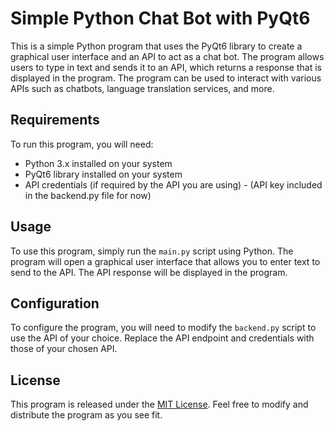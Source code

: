 # Simple Python Chat Bot with PyQt6

This is a simple Python program that uses the PyQt6 library to create a graphical user interface and an API to act as a chat bot. The program allows users to type in text and sends it to an API, which returns a response that is displayed in the program. The program can be used to interact with various APIs such as chatbots, language translation services, and more.

## Requirements

To run this program, you will need:

- Python 3.x installed on your system
- PyQt6 library installed on your system
- API credentials (if required by the API you are using) - (API key included in the backend.py file for now)

## Usage

To use this program, simply run the `main.py` script using Python. The program will open a graphical user interface that allows you to enter text to send to the API. The API response will be displayed in the program.

## Configuration

To configure the program, you will need to modify the `backend.py` script to use the API of your choice. Replace the API endpoint and credentials with those of your chosen API.

## License

This program is released under the [MIT License](https://opensource.org/licenses/MIT). Feel free to modify and distribute the program as you see fit.
